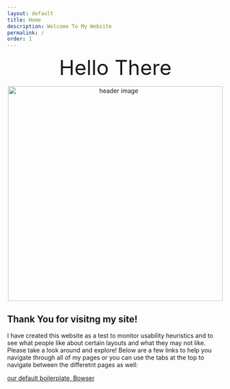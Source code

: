 ```yaml
---
layout: default
title: Home
description: Welcome To My Website
permalink: /
order: 1
---
```


<p align="center">
  <font size = "22">Hello There</font>
  <br/>
</p>

<p align="center"><img src="https://i.pinimg.com/originals/bc/17/e3/bc17e333510e9457f18a0f383b1330e3.jpg" alt="header image" width="500px"></p>

## Thank You for visitng my site!

I have created this website as a test to monitor usability heuristics and to see what people like about certain layouts and what they may not like.  Please take a look around and explore!  Below are a few links to help you navigate through all of my pages or you can use the tabs at the top to navigate between the differetnt pages as well:


[our default boilerplate, Bowser](https://github.com/infinitered/ignite-bowser)


